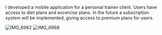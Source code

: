 I developed a mobile application for a personal trainer client. Users have access to diet plans and excercise plans. In the future a subscription system will be implemented, giving access to premium plans for users.

![IMG_6962](https://github.com/user-attachments/assets/18ec368e-3292-4360-8f5a-56110989e23b) ![IMG_6968](https://github.com/user-attachments/assets/63f03059-7eab-47c2-8703-60e8baa2ec93)

